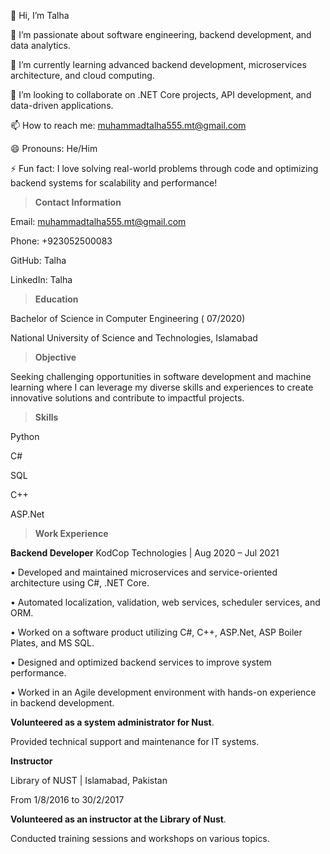 👋 Hi, I’m Talha

👀 I’m passionate about software engineering, backend development, and data analytics.

🌱 I’m currently learning advanced backend development, microservices architecture, and cloud computing.

💞️ I’m looking to collaborate on .NET Core projects, API development, and data-driven applications.

📫 How to reach me: muhammadtalha555.mt@gmail.com

😄 Pronouns: He/Him

⚡ Fun fact: I love solving real-world problems through code and optimizing backend systems for scalability and performance!


> **Contact Information**

Email: muhammadtalha555.mt@gmail.com

Phone: +923052500083

GitHub: Talha

LinkedIn: Talha

> **Education**

Bachelor of Science in Computer Engineering ( 07/2020)

National University of Science and Technologies, Islamabad

> **Objective**

Seeking challenging opportunities in software development and machine learning where I can leverage my diverse skills and experiences to create innovative solutions and contribute to impactful projects.

> **Skills**

Python

C#

SQL

C++

ASP.Net

>	**Work Experience**

**Backend Developer**
KodCop Technologies | Aug 2020 – Jul 2021

•	Developed and maintained microservices and service-oriented architecture using C#, .NET Core.

•	Automated localization, validation, web services, scheduler services, and ORM.

•	Worked on a software product utilizing C#, C++, ASP.Net, ASP Boiler Plates, and MS SQL.

•	Designed and optimized backend services to improve system performance.

•	Worked in an Agile development environment with hands-on experience in backend development.


**Volunteered as a system administrator for Nust**.

Provided technical support and maintenance for IT systems.

 
**Instructor**

Library of NUST | Islamabad, Pakistan
 
From 1/8/2016 to 30/2/2017


**Volunteered as an instructor at the Library of Nust**.

Conducted training sessions and workshops on various topics.
